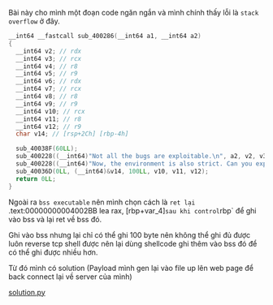 Bài này cho mình một đoạn code ngăn ngắn và mình chính thấy lỗi là `stack overflow` ở đây.

```c
__int64 __fastcall sub_400286(__int64 a1, __int64 a2)
{
  __int64 v2; // rdx
  __int64 v3; // rcx
  __int64 v4; // r8
  __int64 v5; // r9
  __int64 v6; // rdx
  __int64 v7; // rcx
  __int64 v8; // r8
  __int64 v9; // r9
  __int64 v10; // rcx
  __int64 v11; // r8
  __int64 v12; // r9
  char v14; // [rsp+2Ch] [rbp-4h]

  sub_40038F(60LL);
  sub_400228((__int64)"Not all the bugs are exploitable.\n", a2, v2, v3, v4, v5);
  sub_400228((__int64)"Now, the environment is also strict. Can you exploit me anyway?\n", a2, v6, v7, v8, v9);
  sub_40036D(0LL, (__int64)&v14, 100LL, v10, v11, v12);
  return 0LL;
}
```
Ngoài ra `bss executable` nên mình chọn cách là `ret lại `.text:00000000004002BB                 lea     rax, [rbp+var_4]` sau khi control `rbp` để ghi vào bss và lại ret về bss đó.

Ghi vào bss nhưng lại chỉ có thể ghi 100 byte nên không thể ghi đủ được luôn reverse tcp shell được nên lại dùng shellcode ghi thêm vào bss đó để có thể ghi được nhiều hơn.

Từ đó mình có solution (Payload mình gen lại vào file up lên web page để back connect lại về server của mình)

[solution.py](solution.py)